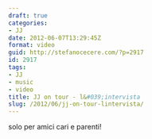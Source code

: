```yaml
---
draft: true
categories:
- JJ
date: 2012-06-07T13:29:45Z
format: video
guid: http://stefanocecere.com/?p=2917
id: 2917
tags:
- JJ
- music
- video
title: JJ on tour - l&#039;intervista
slug: /2012/06/jj-on-tour-lintervista/
---
```


solo per amici cari e parenti!